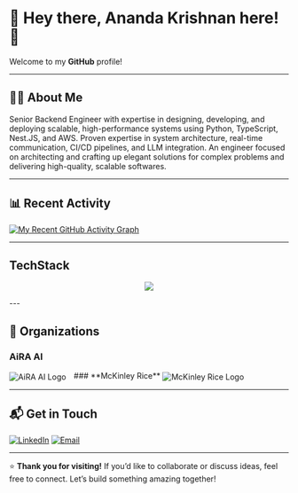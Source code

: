 # 👋 Hey there, Ananda Krishnan here! 🚀  

Welcome to my **GitHub** profile!  

---

## 👨‍💻 **About Me**  

Senior Backend Engineer with expertise in designing, developing, and deploying scalable, high-performance systems using Python, TypeScript, Nest.JS, and AWS.
Proven expertise in system architecture, real-time communication, CI/CD pipelines, and LLM integration. An engineer focused on architecting and crafting up
elegant solutions for complex problems and delivering high-quality, scalable softwares. 

---

## 📊 **Recent Activity**  

[![My Recent GitHub Activity Graph](https://github-readme-activity-graph.vercel.app/graph?username=anandakrishnan-ps&theme=react-dark&days=60&custom_title=Past%202%20Months%20Activity)](https://github.com/anandakrishnan-ps/github-readme-activity-graph)  

---
## TechStack
<p align="center">
  <a href="https://skillicons.dev">
    <img src="https://skillicons.dev/icons?i=python,typescript,javascript,fastapi,nestjs,nodejs,express,mongodb,postgres,docker,aws,jenkins,git,postman,figma,prisma,github,bash,linux,mongodb,mysql&perline=7" />
  </a>
</p>
---

## 🏢 **Organizations**  

### **AiRA AI**  
<img src="https://avatars.githubusercontent.com/u/44862542?s=50&v=4" alt="AiRA AI Logo" style="vertical-align:middle; margin-right:10px;">
### **McKinley Rice**  
<img src="https://avatars.githubusercontent.com/u/44862542?s=50&v=4" alt="McKinley Rice Logo" style="vertical-align:middle; margin-right:10px;">

---

## 📬 **Get in Touch**  
[![LinkedIn](https://img.shields.io/badge/LinkedIn-0077B5?style=for-the-badge&logo=linkedin&logoColor=white)](https://linkedin.com/in/anandakrishnan-ps)  [![Email](https://img.shields.io/badge/Email-D14836?style=for-the-badge&logo=gmail&logoColor=white)](mailto:anandakrishnan2125@gmail.com)  

---

⭐ **Thank you for visiting!** If you’d like to collaborate or discuss ideas, feel free to connect. Let’s build something amazing together!  
